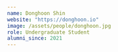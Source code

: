 ```yaml
---
name: Donghoon Shin
website: "https://donghoon.io"
image: /assets/people/donghoon.jpg
role: Undergraduate Student
alumni_since: 2021
---
```

